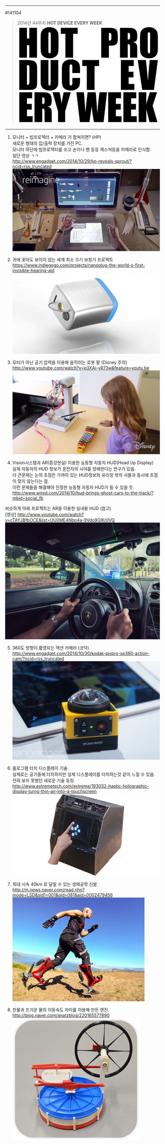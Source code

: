               
---                 
#141104                 
> 2014년 44주차 **HOT DEVICE EVERY WEEK**                 
![pic](../image/MAIN.png)                 
       
---                
  
  
  
1. 모니터 + 빔프로젝터 + 카메라 가 합쳐지면? (HP)  
새로운 형태의 입/출력 장치를 가진 PC.  
모니터 하단에 빔프로젝터를 쏘고 손이나 펜 등등 제스쳐등을 카메라로 인식함.   
일단 영상 ㄱㄱ  
http://www.engadget.com/2014/10/29/hp-reveals-sprout/?ncid=rss_truncated  
![pic](../image/141103/1.jpg)  
  
2. 귀에 꽂아도 보이지 않는 세계 최소 크기 보청기 프로젝트  
https://www.indiegogo.com/projects/nanoplug-the-world-s-first-invisible-hearing-aid  
![pic](../image/141103/2.jpg)  
  
3. 모터가 아닌 공기 압력을 이용해 움직이는 로봇 팔 (Disney 주의)  
http://www.youtube.com/watch?v=p3XAi-yR73w&feature=youtu.be  
![pic](../image/141103/3.PNG)  
  
4. Vision시스템과 AR(증강현실) 이용한 능동형 자동차 HUD(Head Up Display)   
실제 자동차의 HUD 정보가 운전자의 시야를 방해한다는 연구가 있음.  
더 큰문제는 눈의 초점은 가까이 있는 HUD정보와 유리창 밖의 사물과 동시에 초점이 맞지 않는다는 점.  
이런 문제들을 해결해야 진정한 능동형 자동차 HUD가 될 수 있을 듯.  
http://www.wired.com/2014/10/hud-brings-ghost-cars-to-the-track/?mbid=social_fb  
  
비슷하게 아래 프로젝트는 AR을 이용한 실내용 HUD (참고)  
[영상] http://www.youtube.com/watch?v=cTAYJBfbOCE&list=UU0ME4Nbp4a-9Vdo9GlKr0VQ  
![pic](../image/141103/4.jpg)  
  
  
5. 360도 방향이 촬영되는 액션 카메라 (코닥)  
http://www.engadget.com/2014/10/30/kodak-pixpro-sp360-action-cam/?ncid=rss_truncated  
![pic](../image/141103/5.jpg)  
  
6. 홀로그램 터치 디스플레이 기술.  
실제로는 공기중에 터치하지만 실제 디스플레이를 터치하는것 같이 느낄 수 있음.  
전혀 보지 못했던 새로운 기술 등장.  
http://www.extremetech.com/extreme/193032-haptic-holographic-display-turns-thin-air-into-a-touchscreen  
![pic](../image/141103/6.jpg)  
  
7. 최대 시속 40km 로 달릴 수 있는 생체공학 신발.  
http://m.news.naver.com/read.nhn?mode=LSD&sid1=001&oid=081&aid=0002479456  
![pic](../image/141103/7.jpg)  
  
8. 찬물과 뜨거운 물의 이동속도 차이를 이용해 만든 엔진.  
http://blog.naver.com/anatzblog/220165577890  
![pic](../image/141103/8.png)  
  
  
  
